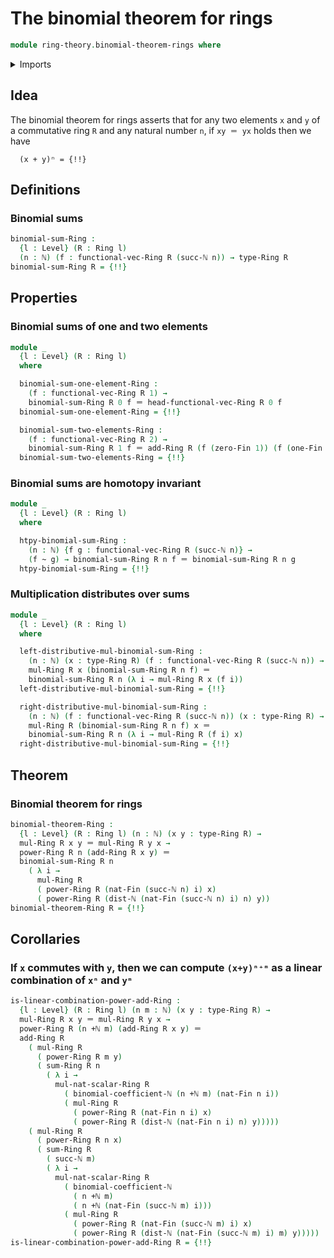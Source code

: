 # The binomial theorem for rings

```agda
module ring-theory.binomial-theorem-rings where
```

<details><summary>Imports</summary>

```agda
open import elementary-number-theory.addition-natural-numbers
open import elementary-number-theory.binomial-coefficients
open import elementary-number-theory.distance-natural-numbers
open import elementary-number-theory.natural-numbers

open import foundation.homotopies
open import foundation.identity-types
open import foundation.universe-levels

open import linear-algebra.vectors-on-rings

open import ring-theory.binomial-theorem-semirings
open import ring-theory.powers-of-elements-rings
open import ring-theory.rings
open import ring-theory.sums-rings

open import univalent-combinatorics.standard-finite-types
```

</details>

## Idea

The binomial theorem for rings asserts that for any two elements `x` and `y` of
a commutative ring `R` and any natural number `n`, if `xy ＝ yx` holds then we
have

```text
  (x + y)ⁿ = {!!}
```

## Definitions

### Binomial sums

```agda
binomial-sum-Ring :
  {l : Level} (R : Ring l)
  (n : ℕ) (f : functional-vec-Ring R (succ-ℕ n)) → type-Ring R
binomial-sum-Ring R = {!!}
```

## Properties

### Binomial sums of one and two elements

```agda
module _
  {l : Level} (R : Ring l)
  where

  binomial-sum-one-element-Ring :
    (f : functional-vec-Ring R 1) →
    binomial-sum-Ring R 0 f ＝ head-functional-vec-Ring R 0 f
  binomial-sum-one-element-Ring = {!!}

  binomial-sum-two-elements-Ring :
    (f : functional-vec-Ring R 2) →
    binomial-sum-Ring R 1 f ＝ add-Ring R (f (zero-Fin 1)) (f (one-Fin 1))
  binomial-sum-two-elements-Ring = {!!}
```

### Binomial sums are homotopy invariant

```agda
module _
  {l : Level} (R : Ring l)
  where

  htpy-binomial-sum-Ring :
    (n : ℕ) {f g : functional-vec-Ring R (succ-ℕ n)} →
    (f ~ g) → binomial-sum-Ring R n f ＝ binomial-sum-Ring R n g
  htpy-binomial-sum-Ring = {!!}
```

### Multiplication distributes over sums

```agda
module _
  {l : Level} (R : Ring l)
  where

  left-distributive-mul-binomial-sum-Ring :
    (n : ℕ) (x : type-Ring R) (f : functional-vec-Ring R (succ-ℕ n)) →
    mul-Ring R x (binomial-sum-Ring R n f) ＝
    binomial-sum-Ring R n (λ i → mul-Ring R x (f i))
  left-distributive-mul-binomial-sum-Ring = {!!}

  right-distributive-mul-binomial-sum-Ring :
    (n : ℕ) (f : functional-vec-Ring R (succ-ℕ n)) (x : type-Ring R) →
    mul-Ring R (binomial-sum-Ring R n f) x ＝
    binomial-sum-Ring R n (λ i → mul-Ring R (f i) x)
  right-distributive-mul-binomial-sum-Ring = {!!}
```

## Theorem

### Binomial theorem for rings

```agda
binomial-theorem-Ring :
  {l : Level} (R : Ring l) (n : ℕ) (x y : type-Ring R) →
  mul-Ring R x y ＝ mul-Ring R y x →
  power-Ring R n (add-Ring R x y) ＝
  binomial-sum-Ring R n
    ( λ i →
      mul-Ring R
      ( power-Ring R (nat-Fin (succ-ℕ n) i) x)
      ( power-Ring R (dist-ℕ (nat-Fin (succ-ℕ n) i) n) y))
binomial-theorem-Ring R = {!!}
```

## Corollaries

### If `x` commutes with `y`, then we can compute `(x+y)ⁿ⁺ᵐ` as a linear combination of `xⁿ` and `yᵐ`

```agda
is-linear-combination-power-add-Ring :
  {l : Level} (R : Ring l) (n m : ℕ) (x y : type-Ring R) →
  mul-Ring R x y ＝ mul-Ring R y x →
  power-Ring R (n +ℕ m) (add-Ring R x y) ＝
  add-Ring R
    ( mul-Ring R
      ( power-Ring R m y)
      ( sum-Ring R n
        ( λ i →
          mul-nat-scalar-Ring R
            ( binomial-coefficient-ℕ (n +ℕ m) (nat-Fin n i))
            ( mul-Ring R
              ( power-Ring R (nat-Fin n i) x)
              ( power-Ring R (dist-ℕ (nat-Fin n i) n) y)))))
    ( mul-Ring R
      ( power-Ring R n x)
      ( sum-Ring R
        ( succ-ℕ m)
        ( λ i →
          mul-nat-scalar-Ring R
            ( binomial-coefficient-ℕ
              ( n +ℕ m)
              ( n +ℕ (nat-Fin (succ-ℕ m) i)))
            ( mul-Ring R
              ( power-Ring R (nat-Fin (succ-ℕ m) i) x)
              ( power-Ring R (dist-ℕ (nat-Fin (succ-ℕ m) i) m) y)))))
is-linear-combination-power-add-Ring R = {!!}
```
